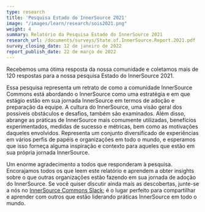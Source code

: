 ```yaml
---
type: research
title: 'Pesquisa Estado do InnerSource 2021'
image: "/images/learn/research/sois2021.png"
weight: 4
summary: Relatório da Pesquisa Estado do InnerSource 2021
research_url: /documents/surveys/State.of.InnerSource.Report.2021.pdf
survey_closing_date: 12 de janeiro de 2022
report_publish_date: 22 de março de 2022
---
```


Recebemos uma ótima resposta da nossa comunidade e coletamos mais de 120 respostas para a nossa pesquisa Estado do InnerSource 2021.

Essa pesquisa representa um retrato de como a comunidade InnerSource Commons está abordando o InnerSource como uma estratégia e em que estágio estão em sua jornada InnerSource em termos de adoção e preparação da equipe. A cultura do InnerSource, uma visão geral dos possíveis obstáculos e desafios, também são examinados. Além disso, abrange as práticas de InnerSource mais comumente utilizadas, benefícios experimentados, medidas de sucesso e métricas, bem como as motivações daqueles envolvidos. Representa um conjunto diversificado de experiências em vários perfis de papéis e organizações em todo o mundo, e esperamos que isso forneça alguma inspiração e contexto para aqueles que estão em sua própria jornada InnerSource.

Um enorme agradecimento a todos que responderam à pesquisa. Encorajamos todos os que leem este relatório e aprendem a obter insights sobre o que outras organizações estão fazendo em sua jornada de adoção do InnerSource. Se você quiser discutir ainda mais as descobertas, junte-se a nós no [InnerSource Commons Slack](/slack); é o lugar perfeito para compartilhar e aprender com outros que estão liderando práticas InnerSource em todo o mundo.